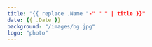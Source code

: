 ```yaml
---
title: "{{ replace .Name "-" " " | title }}"
date: {{ .Date }}
background: "/images/bg.jpg"
logo: "photo"
---
```

